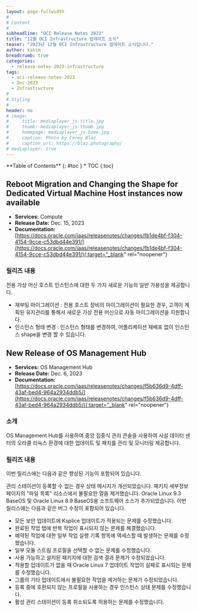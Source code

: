 ```yaml
---
layout: page-fullwidth
#
# Content
#
subheadline: "OCI Release Notes 2023"
title: "12월 OCI Infrastructure 업데이트 소식"
teaser: "2023년 12월 OCI Infrastructure 업데이트 소식입니다."
author: kskim
breadcrumb: true
categories:
  - release-notes-2023-infrastructure
tags:
  - oci-release-notes-2023
  - Dec-2023
  - Infrastructure
#
# Styling
#
header: no
# image:
#     title: mediaplayer_js-title.jpg
#     thumb: mediaplayer_js-thumb.jpg
#     homepage: mediaplayer_js-home.jpg
#     caption: Photo by Corey Blaz
#     caption_url: https://blaz.photography/
# mediaplayer: true
---
```


<div class="panel radius" markdown="1">
**Table of Contents**
{: #toc }
*  TOC
{:toc}
</div>


## Reboot Migration and Changing the Shape for Dedicated Virtual Machine Host instances now available
* **Services:** Compute
* **Release Date:**  Dec. 15, 2023
* **Documentation:** [https://docs.oracle.com/iaas/releasenotes/changes/fb1de4bf-f304-4154-9cce-c53dbd44e391/](https://docs.oracle.com/iaas/releasenotes/changes/fb1de4bf-f304-4154-9cce-c53dbd44e391/){:target="_blank" rel="noopener"}

### 릴리즈 내용
전용 가상 머신 호스트 인스턴스에 대한 두 가지 새로운 기능의 일반 가용성을 제공합니다.
- 재부팅 마이그레이션 : 전용 호스트 장비의 마이그레이션이 필요한 경우, 고객이 계획된 유지관리를 통해서 새로운 가상 전용 머신으로 자동 마이그레이션을 지원합니다.
- 인스턴스 형태 변경 : 인스턴스 형태를 변경하여, 어플리케이션 재배포 없이 인스턴스 shape을 변경 할 수 있습니다.


## New Release of OS Management Hub
* **Services:** OS Management Hub
* **Release Date:**  Dec. 6, 2023
* **Documentation:** [https://docs.oracle.com/iaas/releasenotes/changes/f5b636d9-4dff-43af-bed4-964a2934ddb5/](https://docs.oracle.com/iaas/releasenotes/changes/f5b636d9-4dff-43af-bed4-964a2934ddb5/){:target="_blank" rel="noopener"}

### 소개 
OS Management Hub를 사용하여 중앙 집중식 관리 콘솔을 사용하여 사설 데이터 센터의 오라클 리눅스 환경에 대한 업데이트 및 패치를 관리 및 모니터링 제공합니다.
### 릴리즈 내용
이번 릴리스에는 다음과 같은 향상된 기능이 포함되어 있습니다.

관리 스테이션이 등록할 수 없는 경우 상태 메시지가 개선되었습니다.
패키지 세부정보 페이지의 "파일 목록" 리소스에서 불필요한 열을 제거했습니다.
Oracle Linux 9.3 BaseOS 및 Oracle Linux 8.9 BaseOS용 소프트웨어 소스가 추가되었습니다.
이번 릴리스에는 다음과 같은 버그 수정이 포함되어 있습니다.

- 모든 보안 업데이트에 Ksplice 업데이트가 적용되는 문제를 수정했습니다.
- 완료된 작업 탭에 반복 작업이 표시되지 않는 문제를 해결했습니다.
- 예약된 작업에 대한 일부 작업 실행 기록 항목에 액세스할 때 발생하는 문제를 수정했습니다.
- 일부 모듈 스트림 프로필을 선택할 수 없는 문제를 수정했습니다.
- 사용 가능하고 설치된 패키지에 대한 검색 결과 문제가 수정되었습니다.
- 적용할 업데이트가 없을 때 Oracle Linux 7 업데이트 작업이 실패로 표시되는 문제를 수정했습니다.
- 그룹의 기타 업데이트에서 불필요한 작업을 제거하는 문제가 수정되었습니다.
- 등록 중에 호환되지 않는 프로필을 사용하는 경우 인스턴스 상태 문제를 수정했습니다.
- 활성 관리 스테이션이 등록 취소되도록 허용하는 문제를 수정했습니다.


